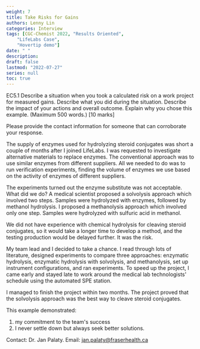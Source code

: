 ```yaml
---
weight: 7
title: Take Risks for Gains
authors: Lenny Lin
categories: Interview
tags: [CGC-Chemist 2022, "Results Oriented",
    "LifeLabs Case",
    "Hovertip demo"]
date: " "
description: 
draft: false
lastmod: "2022-07-27"
series: null
toc: true
---
```



EC5.1 Describe a situation when you took a calculated risk on a work project for measured gains.  Describe what you did during the situation.  Describe the impact of your actions and overall outcome.  Explain why you chose this example.  (Maximum 500 words.) [10 marks] 

Please provide the contact information for someone that can corroborate your response.  

The supply of enzymes used for hydrolyzing steroid conjugates was short a couple of months after I joined LifeLabs.  I was requested to investigate alternative materials to replace enzymes.  The conventional approach was to use similar enzymes from different suppliers.   All we needed to do was to run verification experiments, finding the volume of enzymes we use based on the activity of enzymes of different suppliers.  

The experiments turned out the enzyme substitute was not acceptable.  What did we do?  A medical scientist proposed a solvolysis approach which involved two steps.  Samples were hydrolyzed with enzymes, followed by methanol hydrolysis.  I proposed a methanolysis approach which involved only one step.  <a class = "hovertip" data-html="true" tooltip_text = "first line. &#10; second line.
third line">Samples were hydrolyzed with sulfuric acid in methanol</a>.  

We did not have experience with chemical hydrolysis for cleaving steroid conjugates, so it would take a longer time to develop a method, and the testing production would be delayed further.  It was the risk.

My team lead and I decided to take a chance.  I read through lots of literature, designed experiments to compare three approaches: enzymatic hydrolysis, enzymatic hydrolysis with solvolysis, and methanolysis, set up instrument configurations, and ran experiments.  To speed up the project, I came early and stayed late to work around the medical lab technologists' schedule using the automated SPE station.

I managed to finish the project within two months.  The project proved that the solvolysis approach was the best way to cleave steroid conjugates.

This example demonstrated:
1)	my commitment to the team's success
2)	I never settle down but always seek better solutions.

Contact: Dr. Jan Palaty. Email: jan.palaty@fraserhealth.ca

